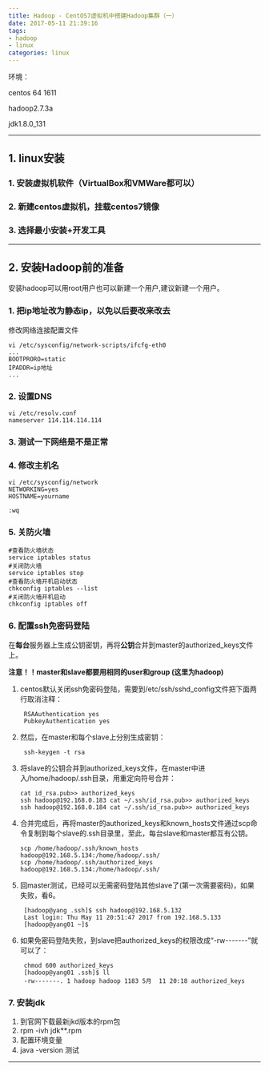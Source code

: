 ```yaml
---
title: Hadoop - CentOS7虚拟机中搭建Hadoop集群（一）
date: 2017-05-11 21:39:16
tags: 
- hadoop
- linux
categories: linux
---
```


环境：

centos 64 1611

hadoop2.7.3a

jdk1.8.0_131

---

## 1. linux安装

### 1. 安装虚拟机软件（VirtualBox和VMWare都可以）

### 2. 新建centos虚拟机，挂载centos7镜像

### 3. 选择最小安装+开发工具

---

## 2. 安装Hadoop前的准备

安装hadoop可以用root用户也可以新建一个用户,建议新建一个用户。

	
### 1. 把ip地址改为静态ip，以免以后要改来改去

修改网络连接配置文件
    
    vi /etc/sysconfig/network-scripts/ifcfg-eth0
    ...
    BOOTPRORO=static
    IPADDR=ip地址
    ...
    
### 2. 设置DNS

    vi /etc/resolv.conf
    nameserver 114.114.114.114

### 3. 测试一下网络是不是正常

### 4. 修改主机名
	vi /etc/sysconfig/network
	NETWORKING=yes
	HOSTNAME=yourname
	
	:wq
	
### 5. 关防火墙

    #查看防火墙状态
    service iptables status
    #关闭防火墙
    service iptables stop
    #查看防火墙开机启动状态
    chkconfig iptables --list
    #关闭防火墙开机启动
    chkconfig iptables off
    
### 6. 配置ssh免密码登陆

在**每台**服务器上生成公钥密钥，再将**公钥**合并到master的authorized_keys文件上。

**注意！！master和slave都要用相同的user和group  (这里为hadoop)**

1. centos默认关闭ssh免密码登陆，需要到/etc/ssh/sshd_config文件把下面两行取消注释：
    
        RSAAuthentication yes
        PubkeyAuthentication yes

2. 然后，在master和每个slave上分别生成密钥：

        ssh-keygen -t rsa
    
3. 将slave的公钥合并到authorized_keys文件，在master中进入/home/hadoop/.ssh目录，用重定向符号合并：
    ```
    cat id_rsa.pub>> authorized_keys
    ssh hadoop@192.168.0.183 cat ~/.ssh/id_rsa.pub>> authorized_keys
    ssh hadoop@192.168.0.184 cat ~/.ssh/id_rsa.pub>> authorized_keys
    ```

4. 合并完成后，再将master的authorized_keys和known_hosts文件通过scp命令复制到每个slave的.ssh目录里，至此，每台slave和master都互有公钥。
    ```
    scp /home/hadoop/.ssh/known_hosts hadoop@192.168.5.134:/home/hadoop/.ssh/
    scp /home/hadoop/.ssh/authorized_keys hadoop@192.168.5.134:/home/hadoop/.ssh/
    ```
    
5. 回master测试，已经可以无需密码登陆其他slave了(第一次需要密码)，如果失败，看6。
        
        [hadoop@yang .ssh]$ ssh hadoop@192.168.5.132
        Last login: Thu May 11 20:51:47 2017 from 192.168.5.133
        [hadoop@yang01 ~]$

6. 如果免密码登陆失败，到slave把authorized_keys的权限改成“-rw-------”就可以了：
    
        chmod 600 authorized_keys
        [hadoop@yang01 .ssh]$ ll
        -rw-------. 1 hadoop hadoop 1183 5月  11 20:18 authorized_keys



### 7. 安装jdk

1. 到官网下载最新jkd版本的rpm包
2. rpm -ivh jdk**.rpm
3. 配置环境变量
4. java -version 测试


---

